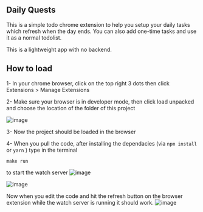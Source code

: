## Daily Quests
This is a simple todo chrome extension to help you setup your daily tasks which refresh when the day ends. You can also add one-time tasks and use it as a normal todolist.

This is a lightweight app with no backend.

## How to load
1- In your chrome browser, click on the top right 3 dots then click Extensions > Manage Extensions


2- Make sure your browser is in developer mode, then click load unpacked and choose the location of the folder of this project

![image](https://github.com/MoAtefAmer/DailyTaskTrackerExtension/assets/47057819/a8d0aeeb-a158-4b3f-8144-22debaec8443)


3- Now the project should be loaded in the browser

4- When you pull the code, after installing the dependacies (via ```npm install``` or ```yarn``` ) type in the terminal
```
make run
```
to start the watch server
![image](https://github.com/MoAtefAmer/DailyTaskTrackerExtension/assets/47057819/97079b49-dbec-4a3d-8c78-1d7a46fb5b2f)


![image](https://github.com/MoAtefAmer/DailyTaskTrackerExtension/assets/47057819/903b27ec-0171-4438-bca4-57258c5f4c5a)

Now when you edit the code and hit the refresh button on the browser extension while the watch server is running it should work.
![image](https://github.com/MoAtefAmer/DailyTaskTrackerExtension/assets/47057819/bb37b0a7-a95a-42c6-8869-02e6b496bcdf)




